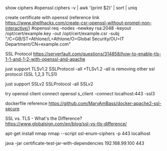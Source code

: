show ciphers
#openssl ciphers -v | awk '{print $2}' | sort | uniq

create certificate with openssl (reference link https://www.shellhacks.com/create-csr-openssl-without-prompt-non-interactive/)
#openssl req -nodes -newkey rsa:2048 -keyout /opt/cert/example.key -out /opt/cert/example.csr -subj "/C=GB/ST=Athlone/L=Athlone/O=Global Security/OU=IT Department/CN=example.com"

SSL Protocol
https://serverfault.com/questions/314858/how-to-enable-tls-1-1-and-1-2-with-openssl-and-apache

just support TLSv1.2
SSLProtocol -all +TLSv1.2
-all is removing other ssl protocol (SSL 1,2,3 TLS1)

just support SSLv2
SSLProtocol -all SSLv2

try openssl client connect
openssl s_client -connect localhost:443 -ssl3

dockerfile reference
https://github.com/MarvAmBass/docker-apache2-ssl-secure

SSL vs. TLS - What's the Difference?
https://www.globalsign.com/en/blog/ssl-vs-tls-difference/

apt-get install nmap
nmap --script ssl-enum-ciphers -p 443 localhost

java -jar certificate-test-jar-with-dependencies 192.168.99.100 443
